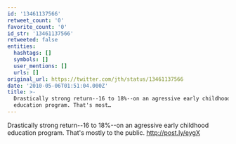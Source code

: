 ```yaml
---
id: '13461137566'
retweet_count: '0'
favorite_count: '0'
id_str: '13461137566'
retweeted: false
entities:
  hashtags: []
  symbols: []
  user_mentions: []
  urls: []
original_url: https://twitter.com/jth/status/13461137566
date: '2010-05-06T01:51:04.000Z'
title: >-
  Drastically strong return--16 to 18%--on an agressive early childhood
  education program. That's most…
---
```


Drastically strong return--16 to 18%--on an agressive early childhood education program. That's mostly to the public. http://post.ly/eygX